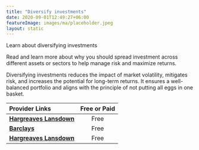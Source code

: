 ```yaml
---
title: "Diversify investments"
date: 2020-09-01T12:49:27+06:00
featureImage: images/ma/placeholder.jpeg
layout: static
---
```


Learn about diversifying investments

Read and learn more about why you should spread investment across different assets or sectors to help manage risk and maximize returns.

Diversifying investments reduces the impact of market volatility, mitigates risk, and increases the potential for long-term returns. It ensures a well-balanced portfolio and aligns with the principle of not putting all eggs in one basket.

| Provider Links      | Free or Paid  |  
| :-----------          | :--------------:      |  
| [**Hargreaves Lansdown**](https://www.hl.co.uk/news/articles/how-to-review-your-investments) | Free | 
| [**Barclays**](https://www.barclays.co.uk/smart-investor/new-to-investing/reducing-unnecessary-risk/diversifying-your-investments/) | Free  | 
| [**Hargreaves Lansdown**](https://www.hl.co.uk/learn/diversification) | Free | 
  

<br/><br/>






